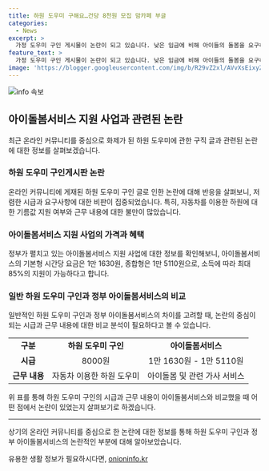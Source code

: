 ```yaml
---
title: 하원 도우미 구해요…건당 8천원 모집 맘카페 부글
categories:
  - News
excerpt: >
  가정 도우미 구인 게시물이 논란이 되고 있습니다. 낮은 임금에 비해 아이들의 돌봄을 요구하는 내용이 비판을 받고 있습니다. 이러한 가정 도우미 구인 공고는 정부의 아이돌봄서비스 지원 사업과는 대조적입니다. 더불어, 기름값을 지원한다는 조건에도 불구하고 사회적인 비난이 이어지고 있습니다.
feature_text: >
  가정 도우미 구인 게시물이 논란이 되고 있습니다. 낮은 임금에 비해 아이들의 돌봄을 요구하는 내용이 비판을 받고 있습니다. 이러한 가정 도우미 구인 공고는 정부의 아이돌봄서비스 지원 사업과는 대조적입니다. 더불어, 기름값을 지원한다는 조건에도 불구하고 사회적인 비난이 이어지고 있습니다.
image: 'https://blogger.googleusercontent.com/img/b/R29vZ2xl/AVvXsEixyZcFfHzMRdzZMjFBmAUKJYCLCGyLL1o632UiGVXcaFdKo_bkvkuCioo0uUKlGfBVcT3P84aROyZIXSBEx3Aw5nCQ3pTgDom1WDC4m8eifvWiAmWEEVb4x6G_l8C0QH225ldMjyaFvpxGEBGNO37VmDTDMHGhJPq73UglMfDca1-0aw/s1600/blogspot.png'
---
```


<p><img src="https://blogger.googleusercontent.com/img/b/R29vZ2xl/AVvXsEixyZcFfHzMRdzZMjFBmAUKJYCLCGyLL1o632UiGVXcaFdKo_bkvkuCioo0uUKlGfBVcT3P84aROyZIXSBEx3Aw5nCQ3pTgDom1WDC4m8eifvWiAmWEEVb4x6G_l8C0QH225ldMjyaFvpxGEBGNO37VmDTDMHGhJPq73UglMfDca1-0aw/s1600/blogspot.png" alt="info 속보" /></p>

<h2 data-ke-size="size26">아이돌봄서비스 지원 사업과 관련된 논란</h2>

<p data-ke-size="size16">최근 온라인 커뮤니티를 중심으로 화제가 된 하원 도우미에 관한 구직 글과 관련된 논란에 대한 정보를 살펴보겠습니다.</p>

<h3><b>하원 도우미 구인게시판 논란</b></h3>

<p data-ke-size="size16">온라인 커뮤니티에 게재된 하원 도우미 구인 글로 인한 논란에 대해 반응을 살펴보니, 저렴한 시급과 요구사항에 대한 비판이 집중되었습니다. 특히, 자동차를 이용한 하원에 대한 기름값 지원 여부와 근무 내용에 대한 불만이 많았습니다.</p>

<h3><b>아이돌봄서비스 지원 사업의 가격과 혜택</b></h3>

<p data-ke-size="size16">정부가 펼치고 있는 아이돌봄서비스 지원 사업에 대한 정보를 확인해보니, 아이돌봄서비스의 기본형 시간당 요금은 1만 1630원, 종합형은 1만 5110원으로, 소득에 따라 최대 85%의 지원이 가능하다고 합니다.</p>

<h3><b>일반 하원 도우미 구인과 정부 아이돌봄서비스의 비교</b></h3>

<p data-ke-size="size16">일반적인 하원 도우미 구인과 정부 아이돌봄서비스의 차이를 고려할 때, 논란의 중심이 되는 시급과 근무 내용에 대한 비교 분석이 필요하다고 볼 수 있습니다.</p>

<table>
    <tr>
        <td style="text-align: center; height: 17px;"><b>구분</b></td>
        <td style="text-align: center; height: 17px;"><b>하원 도우미 구인</b></td>
        <td style="text-align: center; height: 17px;"><b>아이돌봄서비스</b></td>
    </tr>
    <tr>
        <td style="text-align: center; height: 17px;"><b>시급</b></td>
        <td style="text-align: center; height: 17px;">8000원</td>
        <td style="text-align: center; height: 17px;">1만 1630원 - 1만 5110원</td>
    </tr>
    <tr>
        <td style="text-align: center; height: 17px;"><b>근무 내용</b></td>
        <td style="text-align: center; height: 17px;">자동차 이용한 하원 도우미</td>
        <td style="text-align: center; height: 17px;">아이돌봄 및 관련 가사 서비스</td>
    </tr>
</table>

<p data-ke-size="size16">위 표를 통해 하원 도우미 구인의 시급과 근무 내용이 아이돌봄서비스와 비교했을 때 어떤 점에서 논란이 있었는지 살펴보기로 하겠습니다.</p>

<hr>

<p data-ke-size="size16">상기의 온라인 커뮤니티를 중심으로 한 논란에 대한 정보를 통해 하원 도우미 구인과 정부 아이돌봄서비스의 논란적인 부분에 대해 알아보았습니다.</p>
유용한 생활 정보가 필요하시다면, <a href="https://onioninfo.kr" rel="dofollow">onioninfo.kr</a>


